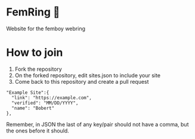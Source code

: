 # FemRing 🌸
Website for the femboy webring

# How to join

1. Fork the repository
2. On the forked repository, edit sites.json to include your site
3. Come back to this repository and create a pull request

```
"Example Site":{ 
  "link": "https://example.com",  
  "verified": "MM/DD/YYYY",
  "name": "Bobert"
},

```
Remember, in JSON the last of any key/pair should not have a comma, but the ones before it should.

